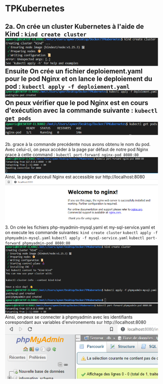 # TPKubernetes
2a\. On crée un cluster Kubernetes à l'aide de Kind : `kind create cluster`
![Screenshot](ScreenShots/q2a1.png)
Ensuite On crée un fichier deploiement.yaml pour le pod Nginx et on lance le deploiement du pod : `kubectl apply -f deploiement.yaml`
![Screenshot](ScreenShots/q2a2.png)
On peux vérifier que le pod Nginx est en cours d'exécution avec la commande suivante : `kubectl get pods`
![Screenshot](ScreenShots/q2a3.png)
----------------------------------------------------
2b\. grace à la commande precédente nous avons obtenu le nom du pod. Avec celui-ci, on peux accéder à la page par défaut de notre pod Nginx grace à cette command : `kubectl port-forward nginx-pod 8080:80`
![Screenshot](ScreenShots/q2b1.png)
Ainsi, la page d'acceuil Nginx est accessible sur http://localhost:8080
![Screenshot](ScreenShots/q2b2.png)
3. On crée les fichiers php-myadmin-mysql.yaml et my-sql-service.yaml et on execute les commande suivantes:
`kind create cluster`
`kubectl apply -f phpmyadmin-mysql.yaml`
`kubectl apply -f mysql-service.yaml`
`kubectl port-forward phpmyadmin-pod 8080:80`
![Screenshot](ScreenShots/q3a1.png)
![Screenshot](ScreenShots/q3a2.png)
Ainsi, on peux se connecter à phpmyadmin avec les identifiants corespondant aux variables d'environements sur http://localhost:8080
![Screenshot](ScreenShots/q3b.png)